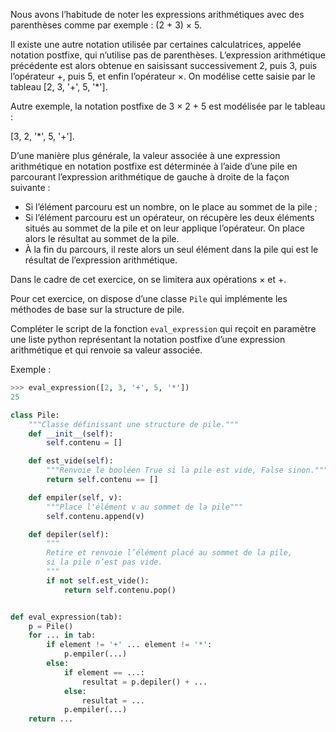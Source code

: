 Nous avons l’habitude de noter les expressions arithmétiques avec des parenthèses comme
par exemple : (2 + 3) × 5. 

Il existe une autre notation utilisée par certaines calculatrices, appelée notation postfixe, qui n’utilise pas de parenthèses. L’expression arithmétique précédente est alors obtenue en
saisissant successivement 2, puis 3, puis l’opérateur +, puis 5, et enfin l’opérateur ×. On
modélise cette saisie par le tableau [2, 3, '+', 5, '*']. 

Autre exemple, la notation postfixe de 3 × 2 + 5 est modélisée par le tableau : 

[3, 2, '*', 5, '+']. 


D’une manière plus générale, la valeur associée à une expression arithmétique en notation
postfixe est déterminée à l’aide d’une pile en parcourant l’expression arithmétique de gauche
à droite de la façon suivante :

- Si l’élément parcouru est un nombre, on le place au sommet de la pile ;
- Si l’élément parcouru est un opérateur, on récupère les deux éléments situés au
sommet de la pile et on leur applique l’opérateur. On place alors le résultat au sommet
de la pile.
- À la fin du parcours, il reste alors un seul élément dans la pile qui est le résultat de
l’expression arithmétique.


Dans le cadre de cet exercice, on se limitera aux opérations × et +.


Pour cet exercice, on dispose d’une classe `Pile` qui implémente les méthodes de base sur la
structure de pile.

Compléter le script de la fonction `eval_expression` qui reçoit en paramètre une liste python
représentant la notation postfixe d’une expression arithmétique et qui renvoie sa valeur
associée.

Exemple :

```python
>>> eval_expression([2, 3, '+', 5, '*'])
25
```

```python linenums='1'
class Pile:
    """Classe définissant une structure de pile."""
    def __init__(self):
        self.contenu = []

    def est_vide(self):
        """Renvoie le booléen True si la pile est vide, False sinon."""
        return self.contenu == []

    def empiler(self, v):
        """Place l'élément v au sommet de la pile"""
        self.contenu.append(v)

    def depiler(self):
        """
        Retire et renvoie l’élément placé au sommet de la pile,
        si la pile n’est pas vide.
        """
        if not self.est_vide():
            return self.contenu.pop()


def eval_expression(tab):
    p = Pile()
    for ... in tab:
        if element != '+' ... element != '*':
            p.empiler(...)
        else:
            if element == ...:
                resultat = p.depiler() + ...
            else:
                resultat = ...
            p.empiler(...)
    return ...


```